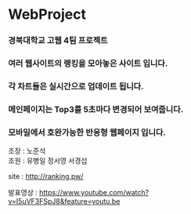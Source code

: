 # WebProject
### 경북대학교 고웹 4팀 프로젝트 
### 여러 웹사이트의 랭킹을 모아놓은 사이트 입니다. ###
### 각 차트들은 실시간으로 업데이트 됩니다. ###
### 메인페이지는 Top3를 5초마다 변경되어 보여줍니다. ###
### 모바일에서 호완가능한 반응형 웹페이지 입니다. ###

조장 : 노준석  
조원 : 유병일 정서영 서경섭  

site : http://ranking.pw/

발표영상 : https://www.youtube.com/watch?v=I5uVF3FSpJ8&feature=youtu.be
